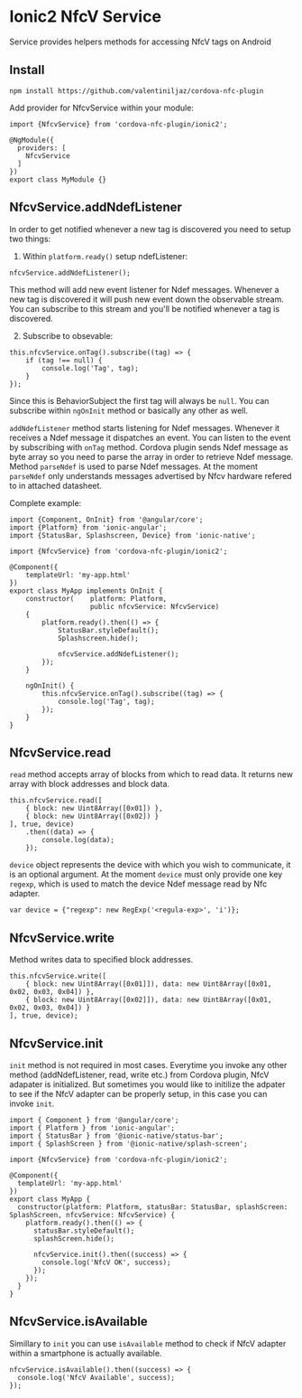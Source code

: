 # Ionic2 NfcV Service

Service provides helpers methods for accessing NfcV tags on Android

## Install

```npm install https://github.com/valentiniljaz/cordova-nfc-plugin```

Add provider for NfcvService within your module:

```
import {NfcvService} from 'cordova-nfc-plugin/ionic2';

@NgModule({
  providers: [
    NfcvService
  ]
})
export class MyModule {}

```

## NfcvService.addNdefListener

In order to get notified whenever a new tag is discovered you need to setup two things:

1) Within `platform.ready()` setup ndefListener: 
```
nfcvService.addNdefListener();
```
This method will add new event listener for Ndef messages. Whenever a new tag is discovered it will push new event down the observable stream. You can subscribe to this stream and you'll be notified whenever a tag is discovered.

2) Subscribe to obsevable:
```
this.nfcvService.onTag().subscribe((tag) => {
    if (tag !== null) {
        console.log('Tag', tag);
    }
});
```
Since this is BehaviorSubject the first tag will always be `null`. You can subscribe within `ngOnInit` method or basically any other as well.

`addNdefListener` method starts listening for Ndef messages. Whenever it receives a Ndef message it dispatches an event. You can listen to the event by subscribing with `onTag` method. Cordova plugin sends Ndef message as byte array so you need to parse the array in order to retrieve Ndef message. Method `parseNdef` is used to parse Ndef messages. At the moment `parseNdef` only understands messages advertised by Nfcv hardware refered to in attached datasheet.

Complete example:
```
import {Component, OnInit} from '@angular/core';
import {Platform} from 'ionic-angular';
import {StatusBar, Splashscreen, Device} from 'ionic-native';

import {NfcvService} from 'cordova-nfc-plugin/ionic2';

@Component({
    templateUrl: 'my-app.html'
})
export class MyApp implements OnInit {
    constructor(    platform: Platform,
                    public nfcvService: NfcvService)
    {
        platform.ready().then(() => {
            StatusBar.styleDefault();
            Splashscreen.hide();

            nfcvService.addNdefListener();
        });
    }

    ngOnInit() {
        this.nfcvService.onTag().subscribe((tag) => {
            console.log('Tag', tag);
        });
    }
}

```

## NfcvService.read

`read` method accepts array of blocks from which to read data. It returns new array with block addresses and block data.

```
this.nfcvService.read([
    { block: new Uint8Array([0x01]) },
    { block: new Uint8Array([0x02]) }
], true, device)
    .then((data) => {
        console.log(data);
    });
```

`device` object represents the device with which you wish to communicate, it is an optional argument. At the moment `device` must only provide one key 
`regexp`, which is used to match the device Ndef message read by Nfc adapter.

```
var device = {"regexp": new RegExp('<regula-exp>', 'i')};
```

## NfcvService.write

Method writes data to specified block addresses.

```
this.nfcvService.write([
    { block: new Uint8Array([0x01]]), data: new Uint8Array([0x01, 0x02, 0x03, 0x04]) },
    { block: new Uint8Array([0x02]]), data: new Uint8Array([0x01, 0x02, 0x03, 0x04]) }
], true, device);
```

## NfcvService.init

`init` method is not required in most cases. Everytime you invoke any other method (addNdefListener, read, write etc.) from Cordova plugin, NfcV adapater is initialized. But sometimes you would like to initilize the adpater to see if the NfcV adapter can be properly setup, in this case you can invoke `init`.

```
import { Component } from '@angular/core';
import { Platform } from 'ionic-angular';
import { StatusBar } from '@ionic-native/status-bar';
import { SplashScreen } from '@ionic-native/splash-screen';

import {NfcvService} from 'cordova-nfc-plugin/ionic2';

@Component({
  templateUrl: 'my-app.html'
})
export class MyApp {
  constructor(platform: Platform, statusBar: StatusBar, splashScreen: SplashScreen, nfcvService: NfcvService) {
    platform.ready().then(() => {
      statusBar.styleDefault();
      splashScreen.hide();

      nfcvService.init().then((success) => {
        console.log('NfcV OK', success);
      });
    });
  }
}
```

## NfcvService.isAvailable

Simillary to `init` you can use `isAvailable` method to check if NfcV adapter within a smartphone is actually available.

```
nfcvService.isAvailable().then((success) => {
  console.log('NfcV Available', success);
});
```
